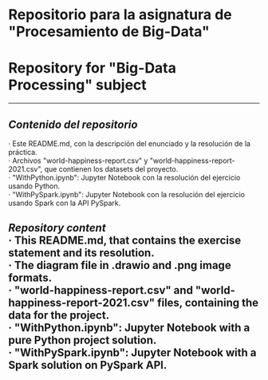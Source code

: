 # Repositorio para la asignatura de "Procesamiento de Big-Data"
# Repository for "Big-Data Processing" subject
---
## *Contenido del repositorio*  
· Este README.md, con la descripción del enunciado y la resolución de la práctica.  
· Archivos "world-happiness-report.csv" y "world-happiness-report-2021.csv", que contienen los datasets del proyecto.  
· "WithPython.ipynb": Jupyter Notebook con la resolución del ejercicio usando Python.  
· "WithPySpark.ipynb": Jupyter Notebook con la resolución del ejercicio usando Spark con la API PySpark.  

*Repository content*   
· This README.md, that contains the exercise statement and its resolution.  
· The diagram file in .drawio and .png image formats.  
· "world-happiness-report.csv" and "world-happiness-report-2021.csv" files, containing the data for the project.  
· "WithPython.ipynb": Jupyter Notebook with a pure Python project solution.  
· "WithPySpark.ipynb": Jupyter Notebook with a Spark solution on PySpark API.  
---  
